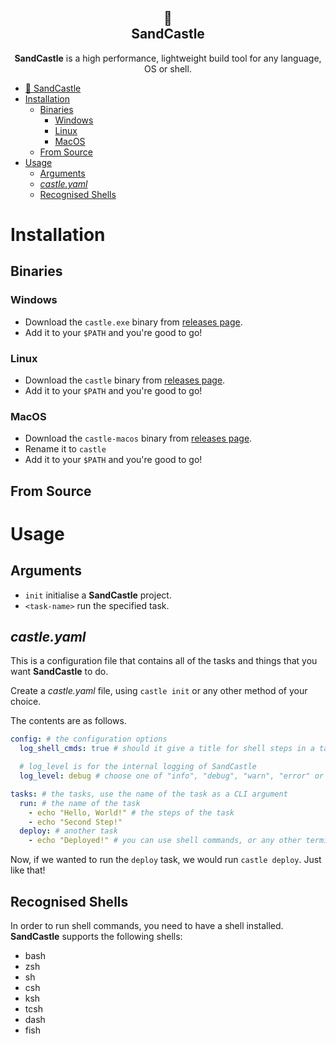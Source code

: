 <section align="center">

# 🏰 <br> SandCastle

**SandCastle** is a high performance, lightweight build tool for any language, OS or shell.

</section>

- [🏰  SandCastle](#--sandcastle)
- [Installation](#installation)
  - [Binaries](#binaries)
    - [Windows](#windows)
    - [Linux](#linux)
    - [MacOS](#macos)
  - [From Source](#from-source)
- [Usage](#usage)
  - [Arguments](#arguments)
  - [_castle.yaml_](#castleyaml)
  - [Recognised Shells](#recognised-shells)

# Installation

## Binaries

### Windows

- Download the `castle.exe` binary from [releases page](https://github.com/sam-the-programmer/sandcastle/releases/latest).
- Add it to your `$PATH` and you're good to go!

### Linux

- Download the `castle` binary from [releases page](https://github.com/sam-the-programmer/sandcastle/releases/latest).
- Add it to your `$PATH` and you're good to go!

### MacOS

- Download the `castle-macos` binary from [releases page](https://github.com/sam-the-programmer/sandcastle/releases/latest).
- Rename it to `castle`
- Add it to your `$PATH` and you're good to go!

## From Source

# Usage

## Arguments

- `init` initialise a **SandCastle** project.
- `<task-name>` run the specified task.

## _castle.yaml_

This is a configuration file that contains all of the tasks and things that you want **SandCastle** to do.

Create a _castle.yaml_ file, using `castle init` or any other method of your choice.

The contents are as follows.

```yaml
config: # the configuration options
  log_shell_cmds: true # should it give a title for shell steps in a task?

  # log_level is for the internal logging of SandCastle
  log_level: debug # choose one of "info", "debug", "warn", "error" or "none" - these are

tasks: # the tasks, use the name of the task as a CLI argument
  run: # the name of the task
    - echo "Hello, World!" # the steps of the task
    - echo "Second Step!"
  deploy: # another task
    - echo "Deployed!" # you can use shell commands, or any other terminal command
```

Now, if we wanted to run the `deploy` task, we would run `castle deploy`. Just like that!

## Recognised Shells

In order to run shell commands, you need to have a shell installed. **SandCastle** supports the following shells:

- bash
- zsh
- sh
- csh
- ksh
- tcsh
- dash
- fish
